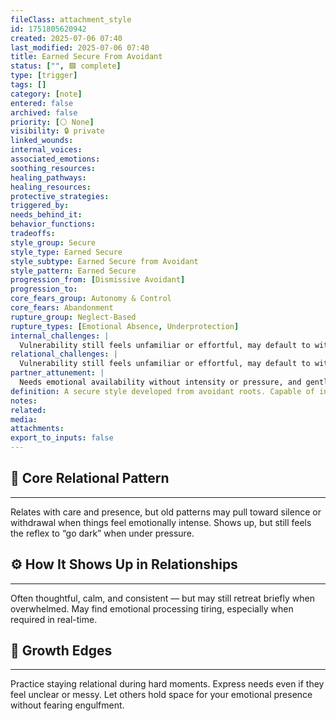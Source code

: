 ```yaml
---
fileClass: attachment_style
id: 1751805620942
created: 2025-07-06 07:40
last_modified: 2025-07-06 07:40
title: Earned Secure From Avoidant
status: ["", 🟩 complete]
type: [trigger]
tags: []
category: [note]
entered: false
archived: false
priority: [⚪ None]
visibility: 🔒 private
linked_wounds: 
internal_voices: 
associated_emotions: 
soothing_resources: 
healing_pathways: 
healing_resources: 
protective_strategies: 
triggered_by: 
needs_behind_it: 
behavior_functions: 
tradeoffs: 
style_group: Secure
style_type: Earned Secure
style_subtype: Earned Secure from Avoidant
style_pattern: Earned Secure
progression_from: [Dismissive Avoidant]
progression_to: 
core_fears_group: Autonomy & Control
core_fears: Abandonment
rupture_group: Neglect-Based
rupture_types: [Emotional Absence, Underprotection]
internal_challenges: |
  Vulnerability still feels unfamiliar or effortful, may default to withdrawal
relational_challenges: |
  Vulnerability still feels unfamiliar or effortful, may default to withdrawal
partner_attunement: |
  Needs emotional availability without intensity or pressure, and gentle encouragement to stay present
definition: A secure style developed from avoidant roots. Capable of intimacy, but still learning to soften through moments of overwhelm.
notes: 
related: 
media: 
attachments: 
export_to_inputs: false
---
```


## 🧬 Core Relational Pattern
---
Relates with care and presence, but old patterns may pull toward silence or withdrawal when things feel emotionally intense. Shows up, but still feels the reflex to “go dark” when under pressure.

## ⚙️ How It Shows Up in Relationships
---
Often thoughtful, calm, and consistent — but may still retreat briefly when overwhelmed. May find emotional processing tiring, especially when required in real-time.

## 🔄 Growth Edges
---
Practice staying relational during hard moments. Express needs even if they feel unclear or messy. Let others hold space for your emotional presence without fearing engulfment.
